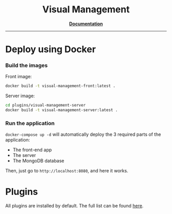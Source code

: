 <h1 align="center">Visual Management</h1>

<p align="center">
  <a href="https://visual-management.github.io/visual-management/"><strong>Documentation</strong></a>
</p>

---

# Deploy using Docker

### Build the images

Front image:

```sh
docker build -t visual-management-front:latest .
```

Server image:

```sh
cd plugins/visual-management-server
docker build -t visual-management-server:latest .
```

### Run the application

`docker-compose up -d` will automatically deploy the 3 required parts of the application:

* The front-end app
* The server
* The MongoDB database

Then, just go to `http://localhost:8080`, and here it works.

# Plugins

All plugins are installed by default. The full list can be found [here](/plugins/README.md).
